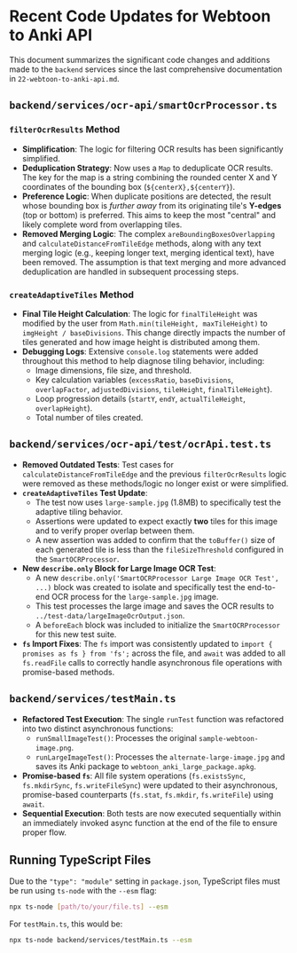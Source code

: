 # Recent Code Updates for Webtoon to Anki API

This document summarizes the significant code changes and additions made to the `backend` services since the last comprehensive documentation in `22-webtoon-to-anki-api.md`.

## `backend/services/ocr-api/smartOcrProcessor.ts`

### `filterOcrResults` Method

*   **Simplification**: The logic for filtering OCR results has been significantly simplified.
*   **Deduplication Strategy**: Now uses a `Map` to deduplicate OCR results. The key for the map is a string combining the rounded center X and Y coordinates of the bounding box (``${centerX},${centerY}``).
*   **Preference Logic**: When duplicate positions are detected, the result whose bounding box is *further away* from its originating tile's **Y-edges** (top or bottom) is preferred. This aims to keep the most "central" and likely complete word from overlapping tiles.
*   **Removed Merging Logic**: The complex `areBoundingBoxesOverlapping` and `calculateDistanceFromTileEdge` methods, along with any text merging logic (e.g., keeping longer text, merging identical text), have been removed. The assumption is that text merging and more advanced deduplication are handled in subsequent processing steps.

### `createAdaptiveTiles` Method

*   **Final Tile Height Calculation**: The logic for `finalTileHeight` was modified by the user from `Math.min(tileHeight, maxTileHeight)` to `imgHeight / baseDivisions`. This change directly impacts the number of tiles generated and how image height is distributed among them.
*   **Debugging Logs**: Extensive `console.log` statements were added throughout this method to help diagnose tiling behavior, including:
    *   Image dimensions, file size, and threshold.
    *   Key calculation variables (`excessRatio`, `baseDivisions`, `overlapFactor`, `adjustedDivisions`, `tileHeight`, `finalTileHeight`).
    *   Loop progression details (`startY`, `endY`, `actualTileHeight`, `overlapHeight`).
    *   Total number of tiles created.

## `backend/services/ocr-api/test/ocrApi.test.ts`

*   **Removed Outdated Tests**: Test cases for `calculateDistanceFromTileEdge` and the previous `filterOcrResults` logic were removed as these methods/logic no longer exist or were simplified.
*   **`createAdaptiveTiles` Test Update**:
    *   The test now uses `large-sample.jpg` (1.8MB) to specifically test the adaptive tiling behavior.
    *   Assertions were updated to expect exactly **two** tiles for this image and to verify proper overlap between them.
    *   A new assertion was added to confirm that the `toBuffer()` size of each generated tile is less than the `fileSizeThreshold` configured in the `SmartOCRProcessor`.
*   **New `describe.only` Block for Large Image OCR Test**:
    *   A new `describe.only('SmartOCRProcessor Large Image OCR Test', ...)` block was created to isolate and specifically test the end-to-end OCR process for the `large-sample.jpg` image.
    *   This test processes the large image and saves the OCR results to `../test-data/largeImageOcrOutput.json`.
    *   A `beforeEach` block was included to initialize the `SmartOCRProcessor` for this new test suite.
*   **`fs` Import Fixes**: The `fs` import was consistently updated to `import { promises as fs } from 'fs';` across the file, and `await` was added to all `fs.readFile` calls to correctly handle asynchronous file operations with promise-based methods.

## `backend/services/testMain.ts`

*   **Refactored Test Execution**: The single `runTest` function was refactored into two distinct asynchronous functions:
    *   `runSmallImageTest()`: Processes the original `sample-webtoon-image.png`.
    *   `runLargeImageTest()`: Processes the `alternate-large-image.jpg` and saves its Anki package to `webtoon_anki_large_package.apkg`.
*   **Promise-based `fs`**: All file system operations (`fs.existsSync`, `fs.mkdirSync`, `fs.writeFileSync`) were updated to their asynchronous, promise-based counterparts (`fs.stat`, `fs.mkdir`, `fs.writeFile`) using `await`.
*   **Sequential Execution**: Both tests are now executed sequentially within an immediately invoked async function at the end of the file to ensure proper flow.

## Running TypeScript Files

Due to the `"type": "module"` setting in `package.json`, TypeScript files must be run using `ts-node` with the `--esm` flag:

```bash
npx ts-node [path/to/your/file.ts] --esm
```

For `testMain.ts`, this would be:

```bash
npx ts-node backend/services/testMain.ts --esm
``` 